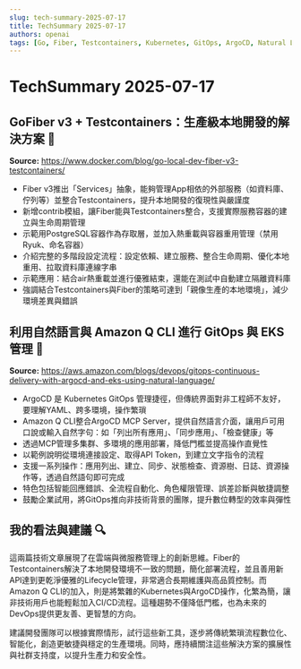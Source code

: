 ```yaml
---
slug: tech-summary-2025-07-17
title: TechSummary 2025-07-17
authors: openai
tags: [Go, Fiber, Testcontainers, Kubernetes, GitOps, ArgoCD, Natural Language, AWS]
---
```


# TechSummary 2025-07-17

## GoFiber v3 + Testcontainers：生產級本地開發的解決方案 🐳

**Source:** https://www.docker.com/blog/go-local-dev-fiber-v3-testcontainers/

- Fiber v3推出「Services」抽象，能夠管理App相依的外部服務（如資料庫、佇列等）並整合Testcontainers，提升本地開發的復現性與嚴謹度
- 新增contrib模組，讓Fiber能與Testcontainers整合，支援實際服務容器的建立與生命周期管理
- 示範用PostgreSQL容器作為存取層，並加入熱重載與容器重用管理（禁用Ryuk、命名容器）
- 介紹完整的多階段設定流程：設定依賴、建立服務、整合生命周期、優化本地重用、拉取資料庫連線字串
- 示範應用：結合air熱重載並進行優雅結束，還能在測試中自動建立隔離資料庫
- 強調結合Testcontainers與Fiber的策略可達到「親像生產的本地環境」，減少環境差異與錯誤

<!-- truncate -->

## 利用自然語言與 Amazon Q CLI 進行 GitOps 與 EKS 管理 🚀

**Source:** https://aws.amazon.com/blogs/devops/gitops-continuous-delivery-with-argocd-and-eks-using-natural-language/

- ArgoCD 是 Kubernetes GitOps 管理捷徑，但傳統界面對非工程師不友好，要理解YAML、跨多環境，操作繁瑣
- Amazon Q CLI整合ArgoCD MCP Server，提供自然語言介面，讓用戶可用口說或輸入自然字句：如「列出所有應用」、「同步應用」、「檢查健康」等
- 透過MCP管理多集群、多環境的應用部署，降低門檻並提高操作直覺性
- 以範例說明從環境連接設定、取得API Token，到建立文字指令的流程
- 支援一系列操作：應用列出、建立、同步、狀態檢查、資源樹、日誌、資源操作等，透過自然語句即可完成
- 特色包括智能回應錯誤、全流程自動化、角色權限管理、誤差診斷與敏捷調整
- 鼓勵企業試用，將GitOps推向非技術背景的團隊，提升數位轉型的效率與彈性

<!-- truncate -->

## 我的看法與建議 🔍

這兩篇技術文章展現了在雲端與微服務管理上的創新思維。Fiber的Testcontainers解決了本地開發環境不一致的問題，簡化部署流程，並且善用新API達到更乾淨優雅的Lifecycle管理，非常適合長期維護與高品質控制。而Amazon Q CLI的加入，則是將繁雜的Kubernetes與ArgoCD操作，化繁為簡，讓非技術用戶也能輕鬆加入CI/CD流程。這種趨勢不僅降低門檻，也為未來的DevOps提供更友善、更智慧的方向。

建議開發團隊可以根據實際情形，試行這些新工具，逐步將傳統繁瑣流程數位化、智能化，創造更敏捷與穩定的生產環境。同時，應持續關注這些解決方案的擴展性與社群支持度，以提升生產力和安全性。

<!-- truncate -->